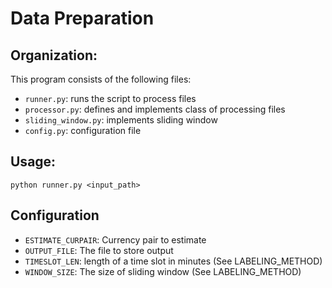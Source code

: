 # Data Preparation
## Organization:
This program consists of the following files:

* `runner.py`: runs the script to process files
* `processor.py`: defines and implements class of processing files
* `sliding_window.py`: implements sliding window
* `config.py`: configuration file

## Usage:
`python runner.py <input_path>`

## Configuration
* `ESTIMATE_CURPAIR`: Currency pair to estimate
* `OUTPUT_FILE`: The file to store output
* `TIMESLOT_LEN`: length of a time slot in minutes (See LABELING\_METHOD)
* `WINDOW_SIZE`: The size of sliding window (See LABELING\_METHOD)
